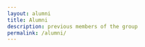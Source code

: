 ```yaml
---
layout: alumni
title: Alumni
description: previous members of the group
permalink: /alumni/
---
```


